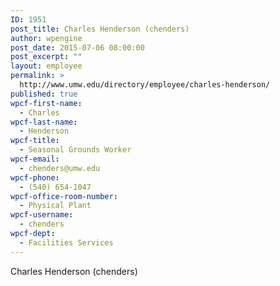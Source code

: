 ```yaml
---
ID: 1951
post_title: Charles Henderson (chenders)
author: wpengine
post_date: 2015-07-06 08:00:00
post_excerpt: ""
layout: employee
permalink: >
  http://www.umw.edu/directory/employee/charles-henderson/
published: true
wpcf-first-name:
  - Charles
wpcf-last-name:
  - Henderson
wpcf-title:
  - Seasonal Grounds Worker
wpcf-email:
  - chenders@umw.edu
wpcf-phone:
  - (540) 654-1047
wpcf-office-room-number:
  - Physical Plant
wpcf-username:
  - chenders
wpcf-dept:
  - Facilities Services
---
```

Charles Henderson (chenders)
